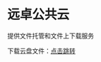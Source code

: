 # 远卓公共云
<p>提供文件托管和文件上下载服务
<p>下载云盘文件：<a href="[https://github.com/zhuyuanzhuo/Cloud/releases/tag/%E4%BA%91%E7%9B%98](https://github.com/zhuyuanzhuo/Cloud/releases)https://github.com/zhuyuanzhuo/Cloud/releases">点击跳转</a>
